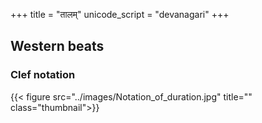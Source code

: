 +++
title = "तालम्"
unicode_script = "devanagari"
+++

## Western beats

### Clef notation
{{< figure src="../images/Notation_of_duration.jpg" title="" class="thumbnail">}}
